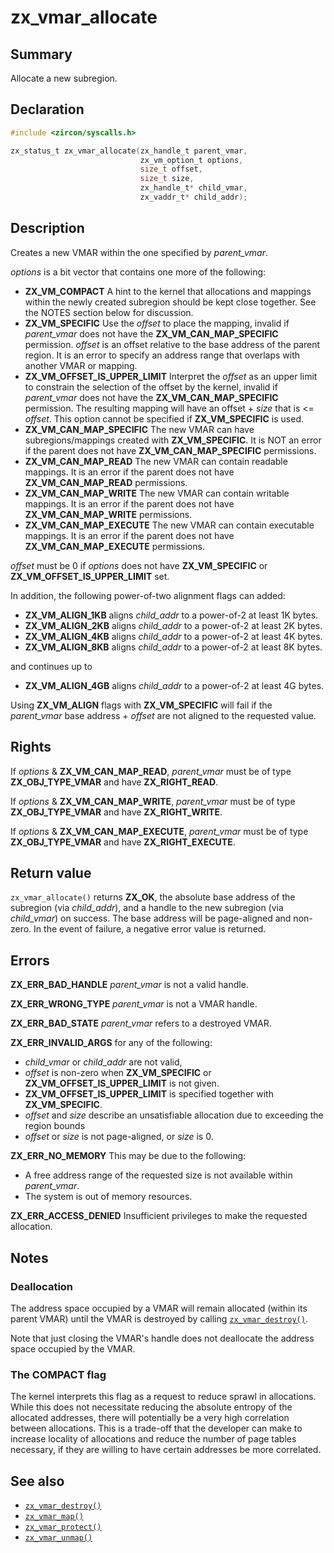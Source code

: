 <!-- Generated by zircon/scripts/update-docs-from-fidl, do not edit! -->
# zx_vmar_allocate

## Summary

Allocate a new subregion.

## Declaration

```c
#include <zircon/syscalls.h>

zx_status_t zx_vmar_allocate(zx_handle_t parent_vmar,
                             zx_vm_option_t options,
                             size_t offset,
                             size_t size,
                             zx_handle_t* child_vmar,
                             zx_vaddr_t* child_addr);
```

## Description

Creates a new VMAR within the one specified by *parent_vmar*.

*options* is a bit vector that contains one more of the following:

- **ZX_VM_COMPACT**  A hint to the kernel that allocations and mappings
  within the newly created subregion should be kept close together.   See the
  NOTES section below for discussion.
- **ZX_VM_SPECIFIC**  Use the *offset* to place the mapping, invalid if
  *parent_vmar* does not have the **ZX_VM_CAN_MAP_SPECIFIC** permission.  *offset*
  is an offset relative to the base address of the parent region.  It is an error
  to specify an address range that overlaps with another VMAR or mapping.
- **ZX_VM_OFFSET_IS_UPPER_LIMIT**  Interpret the *offset* as an upper limit
  to constrain the selection of the offset by the kernel, invalid if *parent_vmar*
  does not have the **ZX_VM_CAN_MAP_SPECIFIC** permission. The resulting mapping
  will have an offset + *size* that is <= *offset*. This option cannot be
  specified if **ZX_VM_SPECIFIC** is used.
- **ZX_VM_CAN_MAP_SPECIFIC**  The new VMAR can have subregions/mappings
  created with **ZX_VM_SPECIFIC**.  It is NOT an error if the parent does
  not have **ZX_VM_CAN_MAP_SPECIFIC** permissions.
- **ZX_VM_CAN_MAP_READ**  The new VMAR can contain readable mappings.
  It is an error if the parent does not have **ZX_VM_CAN_MAP_READ** permissions.
- **ZX_VM_CAN_MAP_WRITE**  The new VMAR can contain writable mappings.
  It is an error if the parent does not have **ZX_VM_CAN_MAP_WRITE** permissions.
- **ZX_VM_CAN_MAP_EXECUTE**  The new VMAR can contain executable mappings.
  It is an error if the parent does not have **ZX_VM_CAN_MAP_EXECUTE** permissions.

*offset* must be 0 if *options* does not have **ZX_VM_SPECIFIC** or
**ZX_VM_OFFSET_IS_UPPER_LIMIT** set.

In addition, the following power-of-two alignment flags can added:

- **ZX_VM_ALIGN_1KB** aligns *child_addr* to a power-of-2 at least 1K bytes.
- **ZX_VM_ALIGN_2KB** aligns *child_addr* to a power-of-2 at least 2K bytes.
- **ZX_VM_ALIGN_4KB** aligns *child_addr* to a power-of-2 at least 4K bytes.
- **ZX_VM_ALIGN_8KB** aligns *child_addr* to a power-of-2 at least 8K bytes.

and continues up to

- **ZX_VM_ALIGN_4GB** aligns *child_addr* to a power-of-2 at least 4G bytes.

Using **ZX_VM_ALIGN** flags with **ZX_VM_SPECIFIC** will fail if the
*parent_vmar* base address + *offset* are not aligned to the requested
value.

## Rights

If *options* & **ZX_VM_CAN_MAP_READ**, *parent_vmar* must be of type **ZX_OBJ_TYPE_VMAR** and have **ZX_RIGHT_READ**.

If *options* & **ZX_VM_CAN_MAP_WRITE**, *parent_vmar* must be of type **ZX_OBJ_TYPE_VMAR** and have **ZX_RIGHT_WRITE**.

If *options* & **ZX_VM_CAN_MAP_EXECUTE**, *parent_vmar* must be of type **ZX_OBJ_TYPE_VMAR** and have **ZX_RIGHT_EXECUTE**.

## Return value

`zx_vmar_allocate()` returns **ZX_OK**, the absolute base address of the
subregion (via *child_addr*), and a handle to the new subregion (via
*child_vmar*) on success.  The base address will be page-aligned and non-zero.
In the event of failure, a negative error value is returned.

## Errors

**ZX_ERR_BAD_HANDLE**  *parent_vmar* is not a valid handle.

**ZX_ERR_WRONG_TYPE**  *parent_vmar* is not a VMAR handle.

**ZX_ERR_BAD_STATE**  *parent_vmar* refers to a destroyed VMAR.

**ZX_ERR_INVALID_ARGS**  for any of the following:
 - *child_vmar* or *child_addr* are not valid,
 - *offset* is non-zero when **ZX_VM_SPECIFIC** or **ZX_VM_OFFSET_IS_UPPER_LIMIT** is not given.
 - **ZX_VM_OFFSET_IS_UPPER_LIMIT** is specified together with **ZX_VM_SPECIFIC**.
 - *offset* and *size* describe an unsatisfiable allocation due to exceeding the region bounds
 - *offset* or *size* is not page-aligned, or *size* is 0.

**ZX_ERR_NO_MEMORY**  This may be due to the following:

* A free address range of the requested size is not available within
*parent_vmar*.
* The system is out of memory resources.

**ZX_ERR_ACCESS_DENIED**  Insufficient privileges to make the requested allocation.

## Notes

### Deallocation

The address space occupied by a VMAR will remain allocated (within its
parent VMAR) until the VMAR is destroyed by calling [`zx_vmar_destroy()`].

Note that just closing the VMAR's handle does not deallocate the address
space occupied by the VMAR.

### The COMPACT flag

The kernel interprets this flag as a request to reduce sprawl in allocations.
While this does not necessitate reducing the absolute entropy of the allocated
addresses, there will potentially be a very high correlation between allocations.
This is a trade-off that the developer can make to increase locality of
allocations and reduce the number of page tables necessary, if they are willing
to have certain addresses be more correlated.

## See also

 - [`zx_vmar_destroy()`]
 - [`zx_vmar_map()`]
 - [`zx_vmar_protect()`]
 - [`zx_vmar_unmap()`]

[`zx_vmar_destroy()`]: vmar_destroy.md
[`zx_vmar_map()`]: vmar_map.md
[`zx_vmar_protect()`]: vmar_protect.md
[`zx_vmar_unmap()`]: vmar_unmap.md

